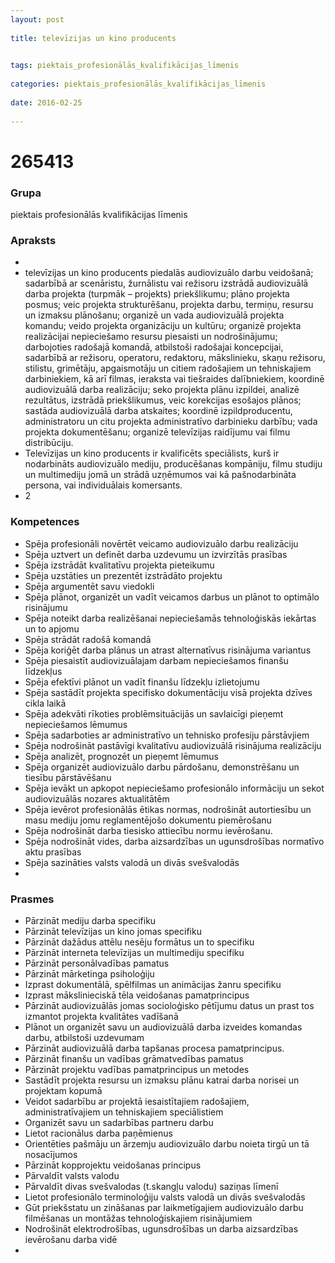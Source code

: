 ```yaml
---
layout: post
    
title: televīzijas un kino producents

    
tags: piektais_profesionālās_kvalifikācijas_līmenis
    
categories: piektais_profesionālās_kvalifikācijas_līmenis
    
date: 2016-02-25
    
---
```

# 265413

### Grupa
piektais profesionālās kvalifikācijas līmenis


### Apraksts

* 
* televīzijas un kino producents piedalās audiovizuālo darbu veidošanā; sadarbībā ar scenāristu, žurnālistu vai režisoru izstrādā audiovizuālā darba projekta (turpmāk – projekts) priekšlikumu; plāno projekta posmus; veic projekta strukturēšanu, projekta darbu, termiņu, resursu un izmaksu plānošanu; organizē un vada audiovizuālā projekta komandu; veido projekta organizāciju un kultūru; organizē projekta realizācijai nepieciešamo resursu piesaisti un nodrošinājumu; darbojoties radošajā komandā, atbilstoši radošajai koncepcijai, sadarbībā ar režisoru, operatoru, redaktoru, mākslinieku, skaņu režisoru, stilistu, grimētāju, apgaismotāju un citiem radošajiem un tehniskajiem darbiniekiem, kā arī filmas, ieraksta vai tiešraides dalībniekiem, koordinē audiovizuālā darba realizāciju; seko projekta plānu izpildei, analizē rezultātus, izstrādā priekšlikumus, veic korekcijas esošajos plānos; sastāda audiovizuālā darba atskaites; koordinē izpildproducentu, administratoru un citu projekta administratīvo darbinieku darbību; vada projekta dokumentēšanu; organizē televīzijas raidījumu vai filmu distribūciju. 
* 	Televīzijas un kino producents ir kvalificēts speciālists, kurš ir nodarbināts audiovizuālo mediju, producēšanas kompāniju, filmu studiju un multimediju jomā un strādā uzņēmumos vai kā pašnodarbināta persona, vai individuālais komersants. 
* 	2 

### Kompetences

* Spēja profesionāli novērtēt veicamo audiovizuālo darbu realizāciju
* Spēja uztvert un definēt darba uzdevumu un izvirzītās prasības
* Spēja izstrādāt kvalitatīvu projekta pieteikumu
* Spēja uzstāties un prezentēt izstrādāto projektu
* Spēja argumentēt savu viedokli
* Spēja plānot, organizēt un vadīt veicamos darbus un plānot to optimālo risinājumu
* Spēja noteikt darba realizēšanai nepieciešamās tehnoloģiskās iekārtas un to apjomu
* Spēja strādāt radošā komandā
* Spēja koriģēt darba plānus un atrast alternatīvus risinājuma variantus
* Spēja piesaistīt audiovizuālajam darbam nepieciešamos finanšu līdzekļus
* Spēja efektīvi plānot un vadīt finanšu līdzekļu izlietojumu
* Spēja sastādīt projekta specifisko dokumentāciju visā projekta dzīves cikla laikā
* Spēja adekvāti rīkoties problēmsituācijās un savlaicīgi pieņemt nepieciešamos lēmumus
* Spēja sadarboties ar administratīvo un tehnisko profesiju pārstāvjiem
* Spēja nodrošināt pastāvīgi kvalitatīvu audiovizuālā risinājuma realizāciju
* Spēja analizēt, prognozēt un pieņemt lēmumus
* Spēja organizēt audiovizuālo darbu pārdošanu, demonstrēšanu un tiesību pārstāvēšanu
* Spēja ievākt un apkopot nepieciešamo profesionālo informāciju un sekot audiovizuālās nozares aktualitātēm
* Spēja ievērot profesionālās ētikas normas, nodrošināt autortiesību un masu mediju jomu reglamentējošo dokumentu piemērošanu
* Spēja nodrošināt darba tiesisko attiecību normu ievērošanu.
*  Spēja nodrošināt vides, darba aizsardzības un ugunsdrošības normatīvo aktu prasības
* Spēja sazināties valsts valodā un divās svešvalodās
* 

### Prasmes 
* Pārzināt mediju darba specifiku
* Pārzināt televīzijas un kino jomas specifiku
* Pārzināt dažādus attēlu nesēju formātus un to specifiku
* Pārzināt interneta televīzijas un multimediju specifiku
* Pārzināt personālvadības pamatus
* Pārzināt mārketinga psiholoģiju
* Izprast dokumentālā, spēlfilmas un animācijas žanru specifiku
* Izprast mākslinieciskā tēla veidošanas pamatprincipus
* Pārzināt audiovizuālās jomas socioloģisko pētījumu datus un prast tos izmantot projekta kvalitātes vadīšanā
* Plānot un organizēt savu un audiovizuālā darba izveides komandas darbu, atbilstoši uzdevumam
* Pārzināt audiovizuālā darba tapšanas procesa pamatprincipus.
*  Pārzināt finanšu un vadības grāmatvedības pamatus
* Pārzināt projektu vadības pamatprincipus un metodes
* Sastādīt projekta resursu un izmaksu plānu katrai darba norisei un projektam kopumā
* Veidot sadarbību ar projektā iesaistītajiem radošajiem, administratīvajiem un tehniskajiem speciālistiem
* Organizēt savu un sadarbības partneru darbu
* Lietot racionālus darba paņēmienus
* Orientēties pašmāju un ārzemju audiovizuālo darbu noieta tirgū un tā nosacījumos
* Pārzināt kopprojektu veidošanas principus
* Pārvaldīt valsts valodu
* Pārvaldīt divas svešvalodas (t.skangļu valodu) saziņas līmenī
* Lietot profesionālo terminoloģiju valsts valodā un divās svešvalodās
* Gūt priekšstatu un zināšanas par laikmetīgajiem audiovizuālo darbu filmēšanas un montāžas tehnoloģiskajiem risinājumiem
* Nodrošināt elektrodrošības, ugunsdrošības un darba aizsardzības ievērošanu darba vidē
* 